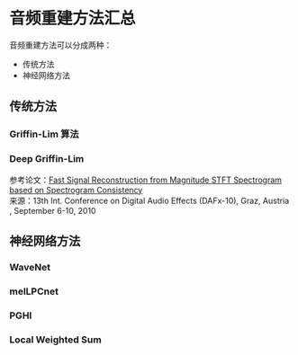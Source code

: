 # 音频重建方法汇总

音频重建方法可以分成两种：
- 传统方法
- 神经网络方法  

## 传统方法

### Griffin-Lim 算法

### Deep Griffin-Lim
参考论文：[Fast Signal Reconstruction from Magnitude STFT Spectrogram based on Spectrogram Consistency](http://dafx10.iem.at/proceedings/papers/LeRouxKameokaOnoSagayama_DAFx10_P24.pdf)  
来源：13th Int. Conference on Digital Audio Effects (DAFx-10), Graz, Austria , September 6-10, 2010

## 神经网络方法

### WaveNet

### melLPCnet

### PGHI

### Local Weighted Sum
